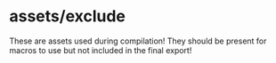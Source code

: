 # assets/exclude

These are assets used during compilation! They should be present for macros to use but not included in the final export!
